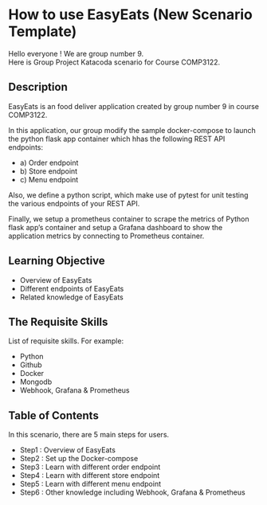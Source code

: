 # How to use EasyEats (New Scenario Template)

Hello everyone ! We are group number 9.  
Here is Group Project Katacoda scenario for Course COMP3122.

## Description

EasyEats is an food deliver application created by group number 9 in course COMP3122.

In this application, our group modify the sample docker-compose to launch the python flask app container which hhas the following REST API endpoints:
- a) Order endpoint
- b) Store endpoint
- c) Menu endpoint

Also, we define a python script, which make use of pytest for unit testing the various endpoints of your REST API.

Finally, we setup a prometheus container to scrape the metrics of Python flask app’s container and setup a Grafana dashboard to show the application metrics by connecting to Prometheus container.

## Learning Objective

- Overview of EasyEats
- Different endpoints of EasyEats
- Related knowledge of EasyEats

## The Requisite Skills

List of requisite skills. For example:

- Python
- Github
- Docker
- Mongodb
- Webhook, Grafana & Prometheus

## Table of Contents

In this scenario, there are 5 main steps for users.

- Step1 : Overview of EasyEats
- Step2 : Set up the Docker-compose
- Step3 : Learn with different order endpoint
- Step4 : Learn with different store endpoint
- Step5 : Learn with different menu endpoint
- Step6 : Other knowledge including Webhook, Grafana & Prometheus




